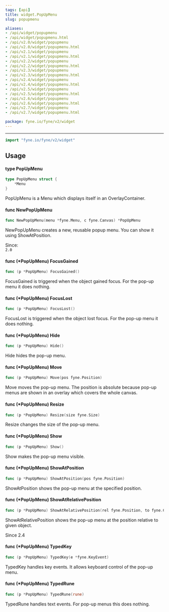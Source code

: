 ```yaml
---
tags: [api]
title: widget.PopUpMenu
slug: popupmenu

aliases:
- /api/widget/popupmenu
- /api/widget/popupmenu.html
- /api/v2.0/widget/popupmenu
- /api/v2.0/widget/popupmenu.html
- /api/v2.1/widget/popupmenu
- /api/v2.1/widget/popupmenu.html
- /api/v2.2/widget/popupmenu
- /api/v2.2/widget/popupmenu.html
- /api/v2.3/widget/popupmenu
- /api/v2.3/widget/popupmenu.html
- /api/v2.4/widget/popupmenu
- /api/v2.4/widget/popupmenu.html
- /api/v2.5/widget/popupmenu
- /api/v2.5/widget/popupmenu.html
- /api/v2.6/widget/popupmenu
- /api/v2.6/widget/popupmenu.html
- /api/v2.7/widget/popupmenu
- /api/v2.7/widget/popupmenu.html

package: fyne.io/fyne/v2/widget
---
```



---
```go
import "fyne.io/fyne/v2/widget"
```

## Usage

#### type PopUpMenu

```go
type PopUpMenu struct {
	*Menu
}
```

PopUpMenu is a Menu which displays itself in an OverlayContainer.

#### func  NewPopUpMenu

```go
func NewPopUpMenu(menu *fyne.Menu, c fyne.Canvas) *PopUpMenu
```
NewPopUpMenu creates a new, reusable popup menu. You can show it using ShowAtPosition.


<div class="since">Since: <code>
2.0</code></div>

#### func (*PopUpMenu) FocusGained

```go
func (p *PopUpMenu) FocusGained()
```
FocusGained is triggered when the object gained focus. For the pop-up menu it does nothing.

#### func (*PopUpMenu) FocusLost

```go
func (p *PopUpMenu) FocusLost()
```
FocusLost is triggered when the object lost focus. For the pop-up menu it does nothing.

#### func (*PopUpMenu) Hide

```go
func (p *PopUpMenu) Hide()
```
Hide hides the pop-up menu.

#### func (*PopUpMenu) Move

```go
func (p *PopUpMenu) Move(pos fyne.Position)
```
Move moves the pop-up menu. The position is absolute because pop-up menus are shown in an overlay which covers the whole canvas.

#### func (*PopUpMenu) Resize

```go
func (p *PopUpMenu) Resize(size fyne.Size)
```
Resize changes the size of the pop-up menu.

#### func (*PopUpMenu) Show

```go
func (p *PopUpMenu) Show()
```
Show makes the pop-up menu visible.

#### func (*PopUpMenu) ShowAtPosition

```go
func (p *PopUpMenu) ShowAtPosition(pos fyne.Position)
```
ShowAtPosition shows the pop-up menu at the specified position.

#### func (*PopUpMenu) ShowAtRelativePosition

```go
func (p *PopUpMenu) ShowAtRelativePosition(rel fyne.Position, to fyne.CanvasObject)
```
ShowAtRelativePosition shows the pop-up menu at the position relative to given object.

Since 2.4

#### func (*PopUpMenu) TypedKey

```go
func (p *PopUpMenu) TypedKey(e *fyne.KeyEvent)
```
TypedKey handles key events. It allows keyboard control of the pop-up menu.

#### func (*PopUpMenu) TypedRune

```go
func (p *PopUpMenu) TypedRune(rune)
```
TypedRune handles text events. For pop-up menus this does nothing.
